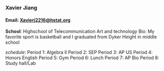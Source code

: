 ### Xavier Jiang
#### Email: Xavierj2216@hstat.org
**School**: Highschool of Telecommunication Art and technology
Bio: My favorite sport is basketball and I graduated from Dyker Height in middle school

_schedule_:
Period 1: Algebra II
Period 2: SEP
Period 3: AP US
Period 4: Honors English
Period 5: Gym
Period 6: Lunch
Period 7: AP Bio
Period 8: Study hall/Lab
